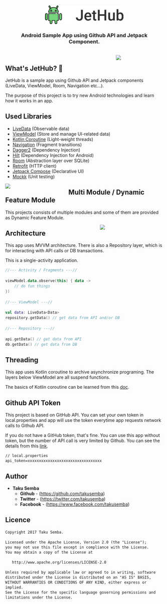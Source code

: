 <p align="center">
<img src="https://github.com/TakuSemba/JetHub/blob/master/art/banner.png" width=250>
</p>

<H3 align="center">
Android Sample App using Github API and Jetpack Component.</br>
</H3>

<br/>

<img src="https://github.com/TakuSemba/JetHub/blob/master/art/screen.gif" align="right" width="30%">

## What's JetHub? :rocket:

JetHub is a sample app using Github API and Jetpack components (LiveData, ViewModel, Room, Navigation etc...).

The purpose of this project is to try new Android technologies and learn how it works in an app.

## Used Libraries
 - [LiveData](https://developer.android.com/topic/libraries/architecture/livedata)  (Observable data)
 - [ViewModel](https://developer.android.com/topic/libraries/architecture/viewmodel) (Store and manage UI-related data)
 - [Kotlin Coroutine](https://github.com/Kotlin/kotlinx.coroutines) (Light-weight threads)
 - [Navigation](https://developer.android.com/topic/libraries/architecture/navigation/) (Fragment transitions)
 - [Dagger2](https://github.com/google/dagger) (Dependency Injection)
 - [Hilt](https://dagger.dev/hilt/) (Dependency Injection for Android)
 - [Room](https://developer.android.com/topic/libraries/architecture/room) (Abstraction layer over SQLite)
 - [Retrofit](https://github.com/square/retrofit) (HTTP client)
 - [Jetpack Compose](https://developer.android.com/jetpack/compose) (Declarative UI)
 - [Mockk](https://github.com/mockk/mockk) (Unit testing)

<img src="https://github.com/TakuSemba/JetHub/blob/master/art/architecture.png" align="left" width="40%">

## Multi Module / Dynamic Feature Module

This projects consists of multiple modules and some of them are provided as Dynamic Feature Module.



<img src="https://github.com/TakuSemba/JetHub/blob/master/art/architecture.png" align="right" width="40%">

## Architecture

This app uses MVVM architecture. There is also a Repository layer, which is for interacting with API calls or DB transactions.

This is a single-activity application.

```kt
//--- Activity / Fragments ---//

viewModel.data.observe(this) { data ->
    // do fun things
}) 

//--- ViewModel ---//

val data: LiveData<Data>
repository.getData() // get data from API and/or DB

//--- Repository ---//

api.getData() // get data from API
db.getData() // get data from DB

```


## Threading

This app uses Kotlin coroutine to archive asynchronize programing. The layers below ViewModel are all suspend functions.

The basics of Kotlin coroutine can be learned from this [doc](https://github.com/Kotlin/kotlinx.coroutines/tree/master/docs).

## Github API Token

This project is based on GitHub API. You can set your own token in local.properties and app will use the token everytime app requests network calls to Github API. 

If you do not have a GitHub token, that's fine. You can use this app without token, but the number of API call is very limited by Github. You can see the details from this [link](https://developer.github.com/v3/#rate-limiting).

```local.properties
// local.properties
api_token=xxxxxxxxxxxxxxxxxxxxxxxxxxxxxxxxx
```

## Author

* **Taku Semba**
    * **Github** - (https://github.com/takusemba)
    * **Twitter** - (https://twitter.com/takusemba)
    * **Facebook** - (https://www.facebook.com/takusemba)

## Licence
```
Copyright 2017 Taku Semba.

Licensed under the Apache License, Version 2.0 (the "License");
you may not use this file except in compliance with the License.
You may obtain a copy of the License at

   http://www.apache.org/licenses/LICENSE-2.0

Unless required by applicable law or agreed to in writing, software
distributed under the License is distributed on an "AS IS" BASIS,
WITHOUT WARRANTIES OR CONDITIONS OF ANY KIND, either express or implied.
See the License for the specific language governing permissions and
limitations under the License.
```
